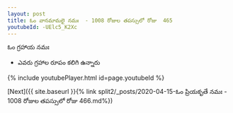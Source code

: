 ```yaml
---
layout: post
title: ఓం వానమామలై నమః  - 1008 రోజుల తపస్సులో రోజు  465
youtubeId: -UElc5_K2Xc
---
```

 
 
 ఓం గ్రహాయ నమః  
 
 -  ఎవరు గ్రహాల రూపం కలిగి ఉన్నారు 
 
  
 
  
 
 
 
 
 
 


{% include youtubePlayer.html id=page.youtubeId %}
 
[Next]({{ site.baseurl }}{% link  split2/_posts/2020-04-15-ఓం ప్రియకృతే నమః  - 1008 రోజుల తపస్సులో రోజు  466.md%})
 
